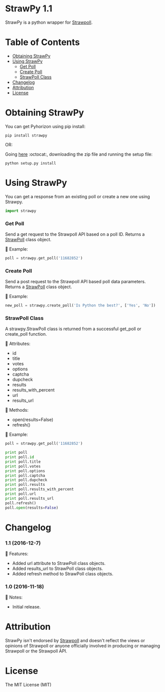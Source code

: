 # StrawPy 1.1

StrawPy is a python wrapper for [Strawpoll](http://www.strawpoll.me/).

# Table of Contents

+ [Obtaining StrawPy](#obtaining-strawpy)
+ [Using StrawPy](#using-strawpy)
	+ [Get Poll](#get-poll)
	+ [Create Poll](#create-poll)
	+ [StrawPoll Class](#strawpoll-class)
+ [Changelog](#changelog)
+ [Attribution](#attribution)
+ [License](#license)

# Obtaining StrawPy

You can get Pyhorizon using pip install:

	pip install strawpy
	
OR:

Going [here](https://github.com/EricDalrymple91/strawpy) :octocat:, downloading the zip file and running the setup file:

	python setup.py install

# Using StrawPy

You can get a response from an existing poll or create a new one using Strawpy.

```python
import strawpy

```

### Get Poll

Send a get request to the Strawpoll API based on a poll ID. Returns a [StrawPoll](#strawpoll-class) class object.

:page_with_curl: Example:

```python
poll = strawpy.get_poll('11682852')

```

### Create Poll

Send a post request to the Strawpoll API based poll data parameters. Returns a [StrawPoll](#strawpoll-class) class object.

:page_with_curl: Example:

```python
new_poll = strawpy.create_poll('Is Python the best?', ['Yes', 'No'])

```
### StrawPoll Class

A strawpy.StrawPoll class is returned from a successful get_poll or create_poll function.

:green_book: Attributes:

* id
* title
* votes
* options
* captcha
* dupcheck
* results
* results_with_percent
* url
* results_url

:orange_book: Methods:

* open(results=False)
* refresh()

:page_with_curl: Example:

```python
poll = strawpy.get_poll('11682852')

print poll
print poll.id
print poll.title
print poll.votes
print poll.options
print poll.captcha
print poll.dupcheck
print poll.results
print poll.results_with_percent
print poll.url
print poll.results_url
poll.refresh()
poll.open(results=False)

```

# Changelog

### 1.1 (2016-12-7)

:wrench: Features:

- Added url attribute to StrawPoll class objects.
- Added results_url to StrawPoll class objects.
- Added refresh method to StrawPoll class objects.

### 1.0 (2016-11-18)

:notebook: Notes:

- Initial release.

# Attribution

StrawPy isn't endorsed by [Strawpoll](http://www.strawpoll.me/) and doesn't reflect the views or opinions of Strawpoll or anyone officially involved in producing or managing Strawpoll or the Strawpoll API. 

# License

The MIT License (MIT)
